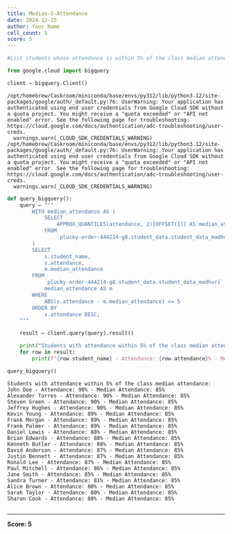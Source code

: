 ```yaml
---
title: Median-5-Attendance
date: 2024-12-15
author: Your Name
cell_count: 5
score: 5
---
```


```python
#List students whose attendance is within 5% of the class median attendance.
```


```python
from google.cloud import bigquery
```


```python
client = bigquery.Client()
```

    /opt/homebrew/Caskroom/miniconda/base/envs/py312/lib/python3.12/site-packages/google/auth/_default.py:76: UserWarning: Your application has authenticated using end user credentials from Google Cloud SDK without a quota project. You might receive a "quota exceeded" or "API not enabled" error. See the following page for troubleshooting: https://cloud.google.com/docs/authentication/adc-troubleshooting/user-creds. 
      warnings.warn(_CLOUD_SDK_CREDENTIALS_WARNING)
    /opt/homebrew/Caskroom/miniconda/base/envs/py312/lib/python3.12/site-packages/google/auth/_default.py:76: UserWarning: Your application has authenticated using end user credentials from Google Cloud SDK without a quota project. You might receive a "quota exceeded" or "API not enabled" error. See the following page for troubleshooting: https://cloud.google.com/docs/authentication/adc-troubleshooting/user-creds. 
      warnings.warn(_CLOUD_SDK_CREDENTIALS_WARNING)



```python
def query_bigquery():
    query = """
        WITH median_attendance AS (
            SELECT 
                APPROX_QUANTILES(attendance, 2)[OFFSET(1)] AS median_attendance
            FROM 
                `plucky-order-444214-g8.student_data.student_data_madhuri`
        )
        SELECT 
            s.student_name, 
            s.attendance, 
            m.median_attendance
        FROM 
            `plucky-order-444214-g8.student_data.student_data_madhuri` AS s, 
            median_attendance AS m
        WHERE 
            ABS(s.attendance - m.median_attendance) <= 5
        ORDER BY 
            s.attendance DESC;
    """

    result = client.query(query).result()

    print("Students with attendance within 5% of the class median attendance:")
    for row in result:
        print(f"{row.student_name} - Attendance: {row.attendance}% - Median Attendance: {row.median_attendance}%")

query_bigquery()

```

    Students with attendance within 5% of the class median attendance:
    John Doe - Attendance: 90% - Median Attendance: 85%
    Alexander Torres - Attendance: 90% - Median Attendance: 85%
    Steven Green - Attendance: 90% - Median Attendance: 85%
    Jeffrey Hughes - Attendance: 90% - Median Attendance: 85%
    Kevin Young - Attendance: 89% - Median Attendance: 85%
    Frank Morgan - Attendance: 89% - Median Attendance: 85%
    Frank Palmer - Attendance: 89% - Median Attendance: 85%
    Daniel Lewis - Attendance: 88% - Median Attendance: 85%
    Brian Edwards - Attendance: 88% - Median Attendance: 85%
    Kenneth Butler - Attendance: 88% - Median Attendance: 85%
    David Anderson - Attendance: 87% - Median Attendance: 85%
    Justin Bennett - Attendance: 87% - Median Attendance: 85%
    Ronald Lee - Attendance: 87% - Median Attendance: 85%
    Paul Mitchell - Attendance: 86% - Median Attendance: 85%
    Jane Smith - Attendance: 85% - Median Attendance: 85%
    Sandra Turner - Attendance: 81% - Median Attendance: 85%
    Alice Brown - Attendance: 80% - Median Attendance: 85%
    Sarah Taylor - Attendance: 80% - Median Attendance: 85%
    Sharon Cook - Attendance: 80% - Median Attendance: 85%



```python

```


---
**Score: 5**
